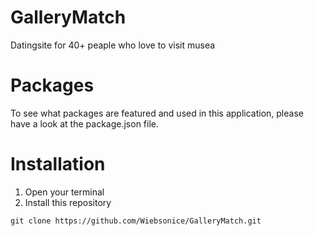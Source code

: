 # GalleryMatch
Datingsite for 40+ peaple who love to visit musea


# Packages
To see what packages are featured and used in this application, please have a look at the package.json file.

# Installation
1. Open your terminal
2. Install this repository
```
git clone https://github.com/Wiebsonice/GalleryMatch.git
```
